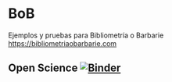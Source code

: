 # BoB
Ejemplos y pruebas para Bibliometría o Barbarie https://bibliometriaobarbarie.com

## Open Science [![Binder](https://mybinder.org/badge_logo.svg)](https://mybinder.org/v2/gh/Wences91/BoB/open-science?urlpath=lab/tree/index.ipynb)
